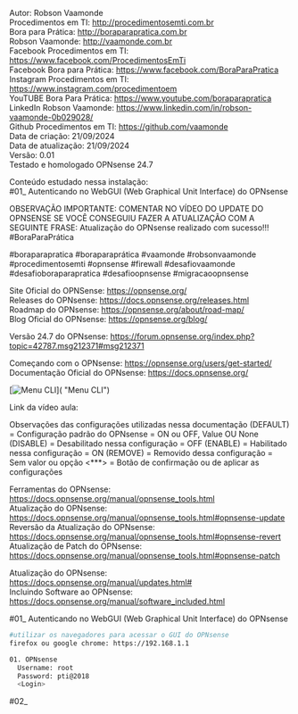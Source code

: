 Autor: Robson Vaamonde<br>
Procedimentos em TI: http://procedimentosemti.com.br<br>
Bora para Prática: http://boraparapratica.com.br<br>
Robson Vaamonde: http://vaamonde.com.br<br>
Facebook Procedimentos em TI: https://www.facebook.com/ProcedimentosEmTi<br>
Facebook Bora para Prática: https://www.facebook.com/BoraParaPratica<br>
Instagram Procedimentos em TI: https://www.instagram.com/procedimentoem<br>
YouTUBE Bora Para Prática: https://www.youtube.com/boraparapratica<br>
LinkedIn Robson Vaamonde: https://www.linkedin.com/in/robson-vaamonde-0b029028/<br>
Github Procedimentos em TI: https://github.com/vaamonde<br>
Data de criação: 21/09/2024<br>
Data de atualização: 21/09/2024<br>
Versão: 0.01<br>
Testado e homologado OPNsense 24.7

Conteúdo estudado nessa instalação:<br>
#01_ Autenticando no WebGUI (Web Graphical Unit Interface) do OPNsense<br>

OBSERVAÇÃO IMPORTANTE: COMENTAR NO VÍDEO DO UPDATE DO OPNSENSE SE VOCÊ CONSEGUIU FAZER A ATUALIZAÇÃO COM A SEGUINTE FRASE: Atualização do OPNsense realizado com sucesso!!! #BoraParaPrática

#boraparapratica #boraparaprática #vaamonde #robsonvaamonde #procedimentosemti #opnsense #firewall #desafiovaamonde #desafioboraparapratica #desafioopnsense #migracaoopnsense

Site Oficial do OPNSense: https://opnsense.org/<br>
Releases do OPNsense: https://docs.opnsense.org/releases.html<br>
Roadmap do OPNsense: https://opnsense.org/about/road-map/<br>
Blog Oficial do OPNsense: https://opnsense.org/blog/

Versão 24.7 do OPNsense: https://forum.opnsense.org/index.php?topic=42787.msg212371#msg212371

Começando com o OPNsense: https://opnsense.org/users/get-started/<br>
Documentação Oficial do OPNsense: https://docs.opnsense.org/

[![Menu CLI](http://img.youtube.com/vi//0.jpg)]( "Menu CLI")

Link da vídeo aula: 

Observações das configurações utilizadas nessa documentação
(DEFAULT) = Configuração padrão do OPNsense = ON ou OFF, Value OU None
(DISABLE) = Desabilitado nessa configuração = OFF
(ENABLE)  = Habilitado nessa configuração = ON
(REMOVE)  = Removido dessa configuração = Sem valor ou opção
<***>     = Botão de confirmação ou de aplicar as configurações

Ferramentas do OPNsense: https://docs.opnsense.org/manual/opnsense_tools.html<br>
Atualização do OPNsense: https://docs.opnsense.org/manual/opnsense_tools.html#opnsense-update<br>
Reversão da Atualização do OPNsense: https://docs.opnsense.org/manual/opnsense_tools.html#opnsense-revert<br>
Atualização de Patch do OPNsense: https://docs.opnsense.org/manual/opnsense_tools.html#opnsense-patch

Atualização do OPNsense: https://docs.opnsense.org/manual/updates.html#<br>
Incluindo Software ao OPNsense: https://docs.opnsense.org/manual/software_included.html<br>

#01_ Autenticando no WebGUI (Web Graphical Unit Interface) do OPNsense<br>
```bash
#utilizar os navegadores para acessar o GUI do OPNsense
firefox ou google chrome: https://192.168.1.1

01. OPNsense
  Username: root
  Password: pti@2018
  <Login>
```

#02_ <br>
```bash

```